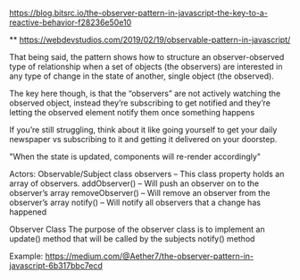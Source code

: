 https://blog.bitsrc.io/the-observer-pattern-in-javascript-the-key-to-a-reactive-behavior-f28236e50e10

** https://webdevstudios.com/2019/02/19/observable-pattern-in-javascript/

That being said, the pattern shows how to structure an observer-observed type of relationship when a set of objects (the observers) are interested in any type of change in the state of another, single object (the observed).

The key here though, is that the “observers” are not actively watching the observed object, instead they’re subscribing to get notified and they’re letting the observed element notify them once something happens

If you’re still struggling, think about it like going yourself to get your daily newspaper vs subscribing to it and getting it delivered on your doorstep.

"When the state is updated, components will re-render accordingly"

Actors:
Observable/Subject class
    observers – This class property holds an array of observers.
    addObserver() – Will push an observer on to the observer’s array
    removeObserver() – Will remove an observer from the observer’s array
    notify() – Will notify all observers that a change has happened

Observer Class
The purpose of the observer class is to implement an update() method that will be called by the subjects notify() method

Example: https://medium.com/@Aether7/the-observer-pattern-in-javascript-6b317bbc7ecd 